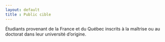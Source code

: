 ```yaml
---
layout: default
title : Public cible
---
```

Étudiants provenant de la France et du Québec inscrits à la maîtrise ou au doctorat dans leur université d’origine. 